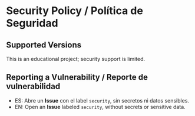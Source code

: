 # Security Policy / Política de Seguridad

## Supported Versions
This is an educational project; security support is limited.

## Reporting a Vulnerability / Reporte de vulnerabilidad
- ES: Abre un **Issue** con el label `security`, sin secretos ni datos sensibles.  
- EN: Open an **Issue** labeled `security`, without secrets or sensitive data.